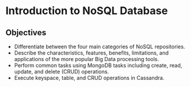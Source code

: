 # Introduction to NoSQL Database <br/>

## Objectives <br/>
* Differentiate between the four main categories of NoSQL repositories.
* Describe the characteristics, features, benefits, limitations, and applications of the more popular Big Data processing tools.
* Perform common tasks using MongoDB tasks including create, read, update, and delete (CRUD) operations.
* Execute keyspace, table, and CRUD operations in Cassandra.<br/><br/>